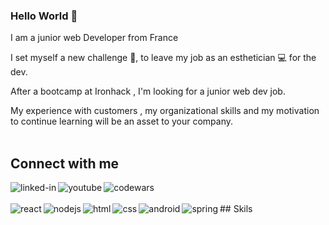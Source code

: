 ### Hello World 👋
I am a junior web Developer from France

I set myself a new challenge 💪, to leave my job as an esthetician 💻 for the dev.

After a bootcamp at Ironhack , I'm looking for a junior web dev job.

My experience with customers , my organizational skills and my motivation to continue learning will be an asset to your company.
<br>
<br>
## Connect with me
[<img align="left" alt="linked-in" src="https://img.shields.io/badge/linkedin-%230077B5.svg?&style=for-the-badge&logo=linkedin&logoColor=white" />](https://www.linkedin.com/in/mathilde-tomba/)
[<img align="left" alt="youtube" src="https://img.shields.io/badge/-YOUTUBE-red?&style=for-the-badge&logo=youtube" />](https://www.youtube.com/channel/UCVff3pLdxoxJctFWUn0dbgA)
[<img align="left" alt="codewars" src="https://img.shields.io/badge/-CodeWars-brown?&style=for-the-badge&logo=codewars" />](https://www.codewars.com/users/Sentelnia)

<br>
<br>
## Skils
<img align="left" alt="react" src="https://img.shields.io/badge/react%20-%2320232a.svg?&style=for-the-badge&logo=react&logoColor=%2361DAFB" />
<img align="left" alt="nodejs" src="https://img.shields.io/badge/node.js%20-%2343853D.svg?&style=for-the-badge&logo=node.js&logoColor=white" />
<img align="left" alt="html" src="https://img.shields.io/badge/-HTML-purple?&style=for-the-badge&logo=html" />
<img align="left" alt="css" src="https://img.shields.io/badge/-CSS-blue?&style=for-the-badge&logo=css" />
<img align="left" alt="android" src="https://img.shields.io/badge/-JAVASCRIPT-yellow?&style=for-the-badge&logo=javascript&logoColor=white" />
<img align="left" alt="spring" src="https://img.shields.io/badge/-MONGODB-green?&style=for-the-badge&logo=MONGODB&logoColor=white" />
<br>
<br>
